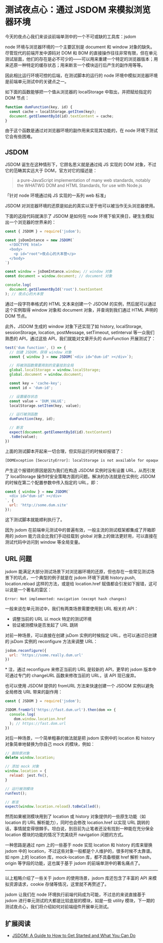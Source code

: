 # 测试夜点心：通过 JSDOM 来模拟浏览器环境

今天的夜点心我们来谈谈前端单测中的一个不可或缺的工具库：jsdom

node 环境与浏览器环境的一个主要区别是 document 和 window 对象的缺失。尽管现代的前端开发中源码对 DOM 和 BOM 的直接操作往往非常有限，但在单元测试层面，他们的存在是必不可少的——可以用来重建一个特定的浏览器版本；用来还原一种特定的缓存状态；用来断言一个模块运行后产生的副作用等等。

因此相比运行环境可控的后端，在测试脚本的运行的 node 环境中模拟浏览器环境是前端单元测试中的关键点之一。

如下面的函数能够把一个值从浏览器的 localStorage 中取出，并把赋给指定的 DOM 节点：

``` js
function dumFunction(key, id) {
  const cache = localStorage.getItem(key);
  document.getElementById(id).textContent = cache;
}
```

由于这个函数是通过对浏览器环境的副作用来实现其功能的，在 node 环境下测试它会有些困难。

## JSDOM

JSDOM 诞生在这种情形下，它顾名思义就是通过纯 JS 实现的 DOM 对象，不过它的范畴其实远大于 DOM，官方对它的描述是：

> a pure-JavaScript implementation of many web standards, notably the WHATWG DOM and HTML Standards, for use with Node.js

「针对 node 环境通过纯 JS 实现的一系列 web 标准」

JSDOM 对浏览器环境的还原是如此的真实以至于他可以被当作无头浏览器使用。

下面的这段代码就演示了 JSDOM 是如何在 node 环境下偷天换日，硬生生模拟出一个浏览器的世界来的：

``` js
const { JSDOM } = require('jsdom');

const jsDomIntance = new JSDOM(`
  <!DOCTYPE html>
  <body>
    <p id="root">夜点心的大本营</p>
  </body>
`)

const window = jsDomIntance.window; // window 对象
const document = window.document; // document 对象

console.log(
  document.getElementById('root').textContent
); // 夜点心的大本营
```

通过一段字符串格式的 HTML 文本来创建一个 JSDOM 的实例，然后就可以通过这个实例取得 window 对象和 document 对象，并查询到我们通过 HTML 声明的 DOM 节点。

此外，JSDOM 生成的 window 对象下还实现了如 history, localStorage, sessionStorage, location, postMessage, setTimeout, setInterval 等一众我们熟悉的 API，通过这些 API，我们就能对文章开头的 dumFunction 开展测试了：

``` js
test('dum function', () => {
  // 创建 JSDOM，获得 window 对象
  const { window } = new JSDOM(`<div id="dum-id" ></div>`);

  // 将被测函数需要用到的变量挂到全局
  global.localStorage = window.localStorage;
  global.document = window.document;

  const key = 'cache-key';
  const id = 'dum-id';

  // 设置缓存状态
  const value = 'DUM_VALUE';
  localStorage.setItem(key, value);

  // 运行被测函数
  dumFunction(key, id);

  // 断言
  expect(document.getElementById(id).textContent)
  .toBe(value);
})
```

上面的测试脚本开起来一切合理，但实际运行的时候却报错了：

``` txt
[DOMException [SecurityError]: localStorage is not available for opaque origins
```

产生这个报错的原因是因为我们在构造 JSDOM 实例时没有设置 URL，从而引发了 localStorage 操作时安全策略方面的问题。解决的办法就是在实例化 JSDOM 的时候在第二个配置参数中传入指定的 URL，即：

``` js
const { window } = new JSDOM(`
  <div id="dum-id" ></div>
`, {
  url: 'http://some.dum.site'
});
```

这下测试脚本就能顺利执行了。

因为 jsdom 在前端单元测试中的普遍有效，一般主流的测试框架都集成了开箱即用的 jsdom 能力且会比我们手动挂载到 global 对象上的做法更好用，可以直接在测试代码中访问到 window 等全局变量。

## URL 问题

jsdom 能满足大部分测试场景下对浏览器环境的还原，但也存在一些常见测试场景下的坑点，一个典型的例子就是在 jsdom 环境下调用 history.push, location.reload 这样的方法，或是给 location.href 赋值都会引发如下报错，这可以说是一个著名的雷区：

``` text
Error: Not implemented: navigation (except hash changes)
```

一般来说在单元测试中，我们有两类场景需要使用到 URL 相关的 API：

- 调整当前的 URL 以 mock 特定的测试环境
- 验证被测模块是否发起了 URL 跳转

对前一种场景，可以直接在创建 jsDom 实例的时候指定 URL，也可以通过已创建的 jsDom 实例的 reconfigure 方法来调整 URL：

``` js
jsdom.reconfigure({
  url: 'https://some.really.dum.url'
})
```

\* 注，通过 reconfigure 来修正当前的 URL 是较新的 API，更早的 jsdom 版本中可通过专门的 changeURL 函数来修改当前的 URL，该 API 现已废弃。

也可以使用 JSDOM 提供的 fromURL 方法来快速创建一个 JSDOM 实例以避免全局修改 URL 带来的副作用：

``` js
const { JSDOM } = require('jsdom');

JSDOM.fromUrl('https://fast.dum.url').then(dom => {
  console.log(
    dom.window.location.href
  ); // https://fast.dom.url
})
```

对后一种场景，一个简单粗暴的做法就是把 jsdom 实例中的 location 和 history 对象简单地替换为你自己 mock 的模块，例如：

``` js
// 删除原对象
delete window.location;

// 添加 mock 对象
window.location = {
  reload: jest.fn(),
}

// 运行被测模块
runTest();

// 断言
expect(window.location.reload).toBeCalled();
```

然而如果被测模块用到了 location 或 history 对象提供的一些原生功能（如 location 的 URL 解析能力），同时也会修改 location.href 以实现 URL 跳转的话，事情就变得很棘手。坦白说，到目前为止笔者还没有找到一种能在充分保全 location 模块的功能的情况下完美绕开 navigation 问题的方式。

一种思路是通过 npm 上的一些基于 node 实现 location 和 history 的库来替换 jsdom 中的 location，不过这些对象一般都是个人维护的，很多时候不太靠谱。如 npm 上的 location 库，mock-location 库，都不具备根据 href 解析 hash，origin 等字段的功能，这也属于基于 jsdom 的前端单测中的著名痛点了。

---

以上粗略介绍了一些关于 jsdom 的使用场景，jsdom 库还包含了丰富的 API 来模拟资源请求，cookie 存储等情况，这里就不再赘述了。

jsdom 让我们在 node 环境执行前端代码成为可能，不过总的来说直接基于 jsdom 进行单元测试的大都是比较底层的模块，如是一些 utility 模块，下一期的测试夜点心，我们将介绍如何对前端组件开展单元测试。

## 扩展阅读

- [JSDOM: A Guide to How to Get Started and What You Can Do](https://www.testim.io/blog/jsdom-a-guide-to-how-to-get-started-and-what-you-can-do/)
